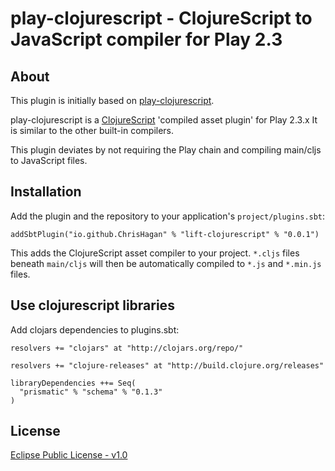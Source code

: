 # play-clojurescript - ClojureScript to JavaScript compiler for Play 2.3

## About

This plugin is initially based on [play-clojurescript](https://bitbucket.org/jmhofer/play-clojurescript). 

play-clojurescript is a [ClojureScript](https://github.com/clojure/clojurescript) 'compiled asset plugin' for Play 2.3.x
It is similar to the other built-in compilers. 

This plugin deviates by not requiring the Play chain and compiling main/cljs to JavaScript files.

## Installation

Add the plugin and the repository to your application's `project/plugins.sbt`:

    addSbtPlugin("io.github.ChrisHagan" % "lift-clojurescript" % "0.0.1")

This adds the ClojureScript asset compiler to your project. `*.cljs` files beneath `main/cljs` 
will then be automatically compiled to `*.js` and `*.min.js` files.

## Use clojurescript libraries

Add clojars dependencies to plugins.sbt:

    resolvers += "clojars" at "http://clojars.org/repo/"

    resolvers += "clojure-releases" at "http://build.clojure.org/releases"

    libraryDependencies ++= Seq(
      "prismatic" % "schema" % "0.1.3"
    )


## License

[Eclipse Public License - v1.0](http://www.eclipse.org/org/documents/epl-v10.html)
